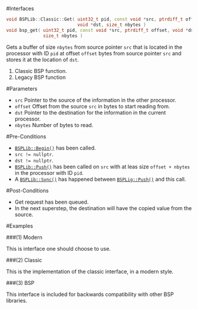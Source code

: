 #Interfaces

```cpp
void BSPLib::Classic::Get( uint32_t pid, const void *src, ptrdiff_t offset,
                           void *dst, size_t nbytes )                       // (4) Classic
void bsp_get( uint32_t pid, const void *src, ptrdiff_t offset, void *dst,   
              size_t nbytes )                                               // (5) Legacy
```

Gets a buffer of size `nbytes` from source pointer `src` that is located in the processor with ID `pid` at offset `offset` 
bytes from source pointer `src` and stores it at the location of `dst`.

1. Classic BSP function.
2. Legacy BSP function


#Parameters

* `src` Pointer to the source of the information in the other processor.
* `offset` Offset from the source `src` in bytes to start reading from.
* `dst` Pointer to the destination for the information in the current processor.
* `nbytes` Number of bytes to read.

#Pre-Conditions
* [`BSPLib::Begin()`](../logic/begin.md) has been called.
* `src != nullptr`.
* `dst != nullptr`.
* [`BSPLib::Push()`](../regdereg/push.md) has been called on `src` with at leas size `offset + nbytes` in the processor with ID `pid`.
* A [`BSPLib::Sync()`](../sync/sync.md) has happened between [`BSPLig::Push()`](../regdereg/push.md) and this call.

#Post-Conditions
* Get request has been queued.
* In the next superstep, the destination will have the copied value from the source.
     
#Examples

###(1) Modern

This is interface one should choose to use.

###(2) Classic

This is the implementation of the classic interface, in a modern style.

###(3) BSP

This interface is included for backwards compatibility with other BSP libraries.